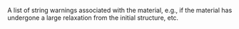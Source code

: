 A list of string warnings associated with the material, e.g., if the material has undergone a large relaxation from the initial structure, etc.